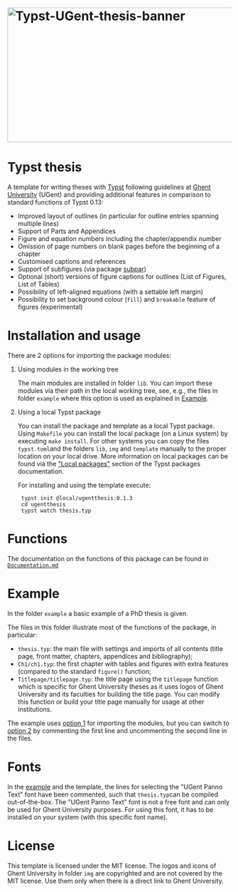 <h1>
<img width="2146" height="302" alt="Typst-UGent-thesis-banner" src="https://github.com/user-attachments/assets/4d31ee26-9639-4566-9142-68ef41a2a19f" />
</h1>

# Typst thesis

A template for writing theses with [Typst](https://typst.app/) following guidelines at [Ghent University](https://www.ugent.be/en) (UGent) and providing additional features in comparison to standard functions of Typst 0.13:

- Improved layout of outlines (in particular for outline entries spanning multiple lines)
- Support of Parts and Appendices
- Figure and equation numbers including the chapter/appendix number
- Omission of page numbers on blank pages before the beginning of a chapter
- Customised captions and references
- Support of subfigures (via package [subpar](https://typst.app/universe/package/subpar))
- Optional (short) versions of figure captions for outlines (List of Figures, List of Tables)
- Possibility of left-aligned equations (with a settable left margin)
- Possibility to set background colour (`fill`) and `breakable` feature of figures (experimental)

# Installation and usage


There are 2 options for importing the package modules:

1. <a name="workingtree"></a> Using modules in the working tree 

    The main modules are installed in folder `lib`. You can import these modules via their path in the local working tree, see, e.g., the files in folder `example` where this option is used as explained in [Example](#example).

2. <a name="localpackage"></a> Using a local Typst package 

    You can install the package and template as a local Typst package. Using  `Makefile` you can install the local package (on a Linux system) by executing `make install`. For other systems you can copy the files `typst.toml`and the folders `lib`, `img` and `template` manually to the proper location on your local drive. More information on local packages can be found via the ["Local packages"](https://github.com/typst/packages/?tab=readme-ov-file#local-packages) section of the Typst packages documentation.

    For installing and using the template execute:
    
        typst init @local/ugentthesis:0.1.3  
        cd ugentthesis
        typst watch thesis.typ
 

# Functions

The documentation on the functions of this package can be found in [`Documentation.md`](Documentation.md) 
 
# Example

In the folder `example` a basic example of a PhD thesis is given. 

The files in this folder illustrate most of the functions of the package, in particular:

- `thesis.typ`: the main file with settings and imports of all contents (title page, front matter, chapters, appendices and bibliography);
- `Ch1/ch1.typ`: the first chapter with tables and figures with extra features (compared to the standard `figure()` function;
- `Titlepage/titlepage.typ`: the title page using the `titlepage` function which is specific for Ghent University theses as it uses logos of Ghent University and its faculties for building the title page. You can modify this function or build your title page manually for usage at other institutions.


The example uses [option 1](#workingtree) for importing the modules, but you can switch to [option 2](#localpackage) by commenting the first line and uncommenting the second line in the files.

# Fonts

In the  [example](#example) and the template, the lines for selecting the "UGent Panno Text" font have been commented, such that `thesis.typ`can be compiled out-of-the-box. The "UGent Panno Text" font is not a free font and can only be used for Ghent University purposes. For using this font, it has to be installed on your system (with this specific font name).


# License
This template is licensed under the MIT license.
The logos and icons of Ghent University in folder `img` are copyrighted and are not covered by the MIT license. Use them only when there is a direct link to Ghent University. 
